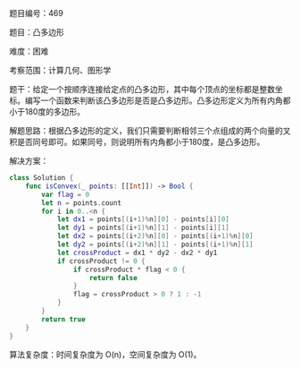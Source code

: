 题目编号：469

题目：凸多边形

难度：困难

考察范围：计算几何、图形学

题干：给定一个按顺序连接给定点的凸多边形，其中每个顶点的坐标都是整数坐标。编写一个函数来判断该凸多边形是否是凸多边形。凸多边形定义为所有内角都小于180度的多边形。

解题思路：根据凸多边形的定义，我们只需要判断相邻三个点组成的两个向量的叉积是否同号即可。如果同号，则说明所有内角都小于180度，是凸多边形。

解决方案：

```swift
class Solution {
    func isConvex(_ points: [[Int]]) -> Bool {
        var flag = 0
        let n = points.count
        for i in 0..<n {
            let dx1 = points[(i+1)%n][0] - points[i][0]
            let dy1 = points[(i+1)%n][1] - points[i][1]
            let dx2 = points[(i+2)%n][0] - points[(i+1)%n][0]
            let dy2 = points[(i+2)%n][1] - points[(i+1)%n][1]
            let crossProduct = dx1 * dy2 - dx2 * dy1
            if crossProduct != 0 {
                if crossProduct * flag < 0 {
                    return false
                }
                flag = crossProduct > 0 ? 1 : -1
            }
        }
        return true
    }
}
```

算法复杂度：时间复杂度为 O(n)，空间复杂度为 O(1)。